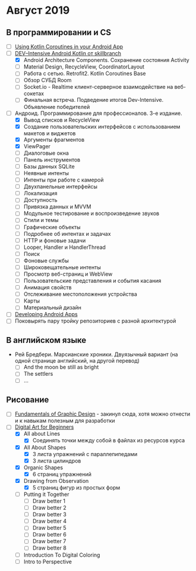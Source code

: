 # Август 2019

## В программировании и CS

- [ ] [Using Kotlin Coroutines in your Android App](https://codelabs.developers.google.com/codelabs/kotlin-coroutines/index.html#0)
- [ ] [DEV–Intensive Android Kotlin от skillbranch](https://skill-branch.ru/dev-intensive-2019)
  - [x] Android Architecture Components. Сохранение состояния Activity
  - [ ] Material Design, RecycleView, CoordinatorLayout
  - [ ] Работа с сетью. Retrofit2. Kotlin Coroutines Base
  - [ ] Обзор СУБД Room
  - [ ] Socket.io - Realtime клиент-серверное взаимодействие на веб-сокетах
  - [ ] Финальная встреча. Подведение итогов Dev-Intensive. Объявление победителей

- [ ] Андроид. Программирование для профессионалов. 3-е издание.
  - [x] Вывод списков и RecycleView
  - [x] Создание пользовательских интерфейсов с использованием макетов и виджетов
  - [x] Аргументы фрагментов
  - [x] ViewPager
  - [ ] Диалоговые окна
  - [ ] Панель инструментов
  - [ ] Базы данных SQLite
  - [ ] Неявные интенты
  - [ ] Интенты при работе с камерой
  - [ ] Двухпанельные интерфейсы
  - [ ] Локализация
  - [ ] Доступность
  - [ ] Привязка данных и MVVM
  - [ ] Модульное тестирование и воспроизведение звуков
  - [ ] Стили и темы
  - [ ] Графические объекты
  - [ ] Подробнее об интентах и задачах
  - [ ] HTTP и фоновые задачи
  - [ ] Looper, Handler и HandlerThread
  - [ ] Поиск
  - [ ] Фоновые службы
  - [ ] Широковещательные интенты
  - [ ] Просмотр веб-страниц и WebView
  - [ ] Пользовательские представления и события касания
  - [ ] Анимация свойств
  - [ ] Отслеживание местоположения устройства
  - [ ] Карты
  - [ ] Материальный дизайн

- [ ] [Developing Android Apps](https://www.udacity.com/course/new-android-fundamentals--ud851)
- [ ] Поковырять пару тройку репозиториев с разной архитектурой

## В английском языке

- Рей Бредбери. Марсианские хроники. Двуязычный вариант (на одной странице английский, на другой перевод)
  - [ ] And the moon be still as bright
  - [ ] The settlers
  - [ ] ...

## Рисование

- [ ] [Fundamentals of Graphic Design](https://www.coursera.org/learn/fundamentals-of-graphic-design?specialization=graphic-design) - закинул сюда, хотя можно отнести и к навыкам полезным для разработки
- [ ] [Digital Art for Beginners](https://www.udemy.com/digital-art-101-from-beginner-to-pro)
  - [x] All about Lines
    - [x] Соединять точки между собой в файлах из ресурсов курса
  - [x] All About Shapes
    - [x] 3 листа упражнений с параллепипедами
    - [x] 3 листа цилиндров
  - [x] Organic Shapes
    - [x] 6 страниц упражнений
  - [x] Drawing from Observation
    - [x] 5 страниц фигур из простых форм
  - [ ] Putting it Together
    - [ ] Draw better 1
    - [ ] Draw better 2
    - [ ] Draw better 3
    - [ ] Draw better 4
    - [ ] Draw better 5
    - [ ] Draw better 6
    - [ ] Draw better 7
    - [ ] Draw better 8
  - [ ] Introduction To Digital Coloring
  - [ ] Intro to Perspective
